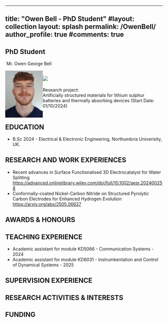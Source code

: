 
---
title:  "Owen Bell - PhD Student"
#layout: collection
layout: splash
permalink: /OwenBell/
author_profile: true
#comments: true
---

## PhD Student

&nbsp;Mr. Owen George Bell<br>
<p align="left">
  <img src="/assets/profiles/Owen_Bell.jpg" style="float: left;height: 150px"/>  
</p>
&nbsp;<owen2.bell@northumbria.ac.uk><br> 
  <a href="https://www.linkedin.com/in/owen-bell-73760b271/"><img src="{{ site.url }}{{ site.baseurl }}/assets/profiles/linkedin.png" style="width: 2.5%; border: none; text-decoration: none"/></a>
  <br><br>
Research project:<br>
Artificially structured materials for lithium sulphur batteries and thermally absorbing devices (Start Date: 01/10/2024) <br>
&nbsp;
&nbsp;
&nbsp;

## EDUCATION

* B.Sc 2024 - Electrical & Electronic Engineering, Northumbria Univerisity, UK. <br>

## RESEARCH AND WORK EXPERIENCES

*	 Recent advances in Surface Functionalised 3D Electrocatalyst for Water Splitting
https://advanced.onlinelibrary.wiley.com/doi/full/10.1002/aesr.202400258 <br>
*  Conformally-coated Nickel-Carbon Nitride on Structured Pyrolytic Carbon Electrodes for Enhanced Hydrogen Evolution 
https://arxiv.org/abs/2505.06627 <br>
## AWARDS & HONOURS


## TEACHING EXPERIENCE

*  Academic assistant for module KD5066 - Communication Systems - 2024 <br>
*  Academic assistant for module KD6031 - Instrumkentation and Control of Dynamical Systems - 2025 <br>

## SUPERVISION EXPERIENCE


## RESEARCH ACTIVITIES & INTERESTS


## FUNDING

